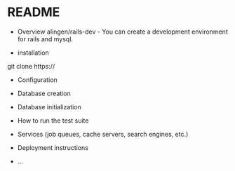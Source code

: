 # README

* Overview
alingen/rails-dev - You can create a development environment for rails and mysql.

* installation

git clone https://

* Configuration

* Database creation

* Database initialization

* How to run the test suite

* Services (job queues, cache servers, search engines, etc.)

* Deployment instructions

* ...

